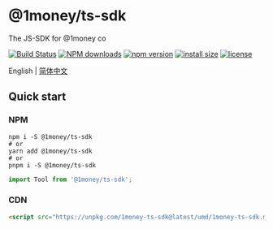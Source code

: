 # @1money/ts-sdk
The JS-SDK for @1money co

[![Build Status](https://github.com/1Money-Co/1money-ts-sdk/actions/workflows/cicd-npm.yml/badge.svg)](https://github.com/1Money-Co/1money-ts-sdk/actions/workflows/cicd-npm.yml)
[![NPM downloads](http://img.shields.io/npm/dm/%401money%2Fjs-sdk.svg?style=flat-square)](https://www.npmjs.com/package/@1money/ts-sdk)
[![npm version](https://badge.fury.io/js/%401money%2Fjs-sdk.svg)](https://badge.fury.io/js/%401money%2Fjs-sdk)
[![install size](https://packagephobia.now.sh/badge?p=%401money%2Fjs-sdk)](https://packagephobia.now.sh/result?p=%401money%2Fjs-sdk)
[![license](http://img.shields.io/npm/l/%401money%2Fjs-sdk.svg)](https://github.com/1money/tpls/blob/master/packages/js-sdk/LICENSE)

English | [简体中文](./README.zh-CN.md)

## Quick start
### NPM
```shell
npm i -S @1money/ts-sdk
# or
yarn add @1money/ts-sdk
# or
pnpm i -S @1money/ts-sdk
```

```js
import Tool from '@1money/ts-sdk';
```

### CDN
```html
<script src="https://unpkg.com/1money-ts-sdk@latest/umd/1money-ts-sdk.min.js"></script>
```
